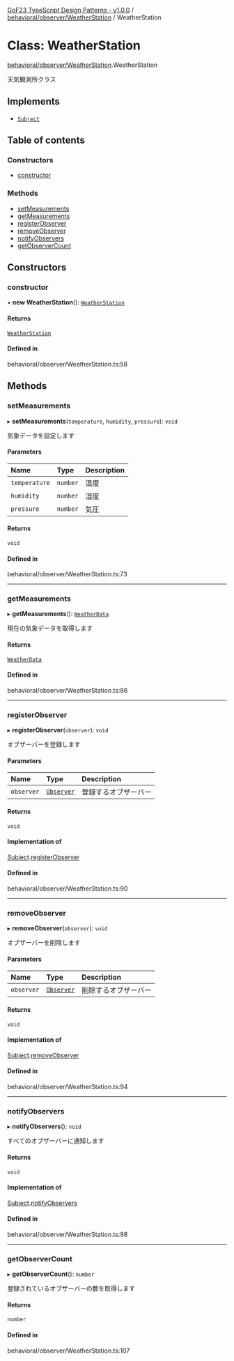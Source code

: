 [GoF23 TypeScript Design Patterns - v1.0.0](../README.md) / [behavioral/observer/WeatherStation](../modules/behavioral_observer_WeatherStation.md) / WeatherStation

# Class: WeatherStation

[behavioral/observer/WeatherStation](../modules/behavioral_observer_WeatherStation.md).WeatherStation

天気観測所クラス

## Implements

- [`Subject`](../interfaces/behavioral_observer_WeatherStation.Subject.md)

## Table of contents

### Constructors

- [constructor](behavioral_observer_WeatherStation.WeatherStation.md#constructor)

### Methods

- [setMeasurements](behavioral_observer_WeatherStation.WeatherStation.md#setmeasurements)
- [getMeasurements](behavioral_observer_WeatherStation.WeatherStation.md#getmeasurements)
- [registerObserver](behavioral_observer_WeatherStation.WeatherStation.md#registerobserver)
- [removeObserver](behavioral_observer_WeatherStation.WeatherStation.md#removeobserver)
- [notifyObservers](behavioral_observer_WeatherStation.WeatherStation.md#notifyobservers)
- [getObserverCount](behavioral_observer_WeatherStation.WeatherStation.md#getobservercount)

## Constructors

### constructor

• **new WeatherStation**(): [`WeatherStation`](behavioral_observer_WeatherStation.WeatherStation.md)

#### Returns

[`WeatherStation`](behavioral_observer_WeatherStation.WeatherStation.md)

#### Defined in

behavioral/observer/WeatherStation.ts:58

## Methods

### setMeasurements

▸ **setMeasurements**(`temperature`, `humidity`, `pressure`): `void`

気象データを設定します

#### Parameters

| Name | Type | Description |
| :------ | :------ | :------ |
| `temperature` | `number` | 温度 |
| `humidity` | `number` | 湿度 |
| `pressure` | `number` | 気圧 |

#### Returns

`void`

#### Defined in

behavioral/observer/WeatherStation.ts:73

___

### getMeasurements

▸ **getMeasurements**(): [`WeatherData`](../interfaces/behavioral_observer_WeatherStation.WeatherData.md)

現在の気象データを取得します

#### Returns

[`WeatherData`](../interfaces/behavioral_observer_WeatherStation.WeatherData.md)

#### Defined in

behavioral/observer/WeatherStation.ts:86

___

### registerObserver

▸ **registerObserver**(`observer`): `void`

オブザーバーを登録します

#### Parameters

| Name | Type | Description |
| :------ | :------ | :------ |
| `observer` | [`Observer`](../interfaces/behavioral_observer_WeatherStation.Observer.md) | 登録するオブザーバー |

#### Returns

`void`

#### Implementation of

[Subject](../interfaces/behavioral_observer_WeatherStation.Subject.md).[registerObserver](../interfaces/behavioral_observer_WeatherStation.Subject.md#registerobserver)

#### Defined in

behavioral/observer/WeatherStation.ts:90

___

### removeObserver

▸ **removeObserver**(`observer`): `void`

オブザーバーを削除します

#### Parameters

| Name | Type | Description |
| :------ | :------ | :------ |
| `observer` | [`Observer`](../interfaces/behavioral_observer_WeatherStation.Observer.md) | 削除するオブザーバー |

#### Returns

`void`

#### Implementation of

[Subject](../interfaces/behavioral_observer_WeatherStation.Subject.md).[removeObserver](../interfaces/behavioral_observer_WeatherStation.Subject.md#removeobserver)

#### Defined in

behavioral/observer/WeatherStation.ts:94

___

### notifyObservers

▸ **notifyObservers**(): `void`

すべてのオブザーバーに通知します

#### Returns

`void`

#### Implementation of

[Subject](../interfaces/behavioral_observer_WeatherStation.Subject.md).[notifyObservers](../interfaces/behavioral_observer_WeatherStation.Subject.md#notifyobservers)

#### Defined in

behavioral/observer/WeatherStation.ts:98

___

### getObserverCount

▸ **getObserverCount**(): `number`

登録されているオブザーバーの数を取得します

#### Returns

`number`

#### Defined in

behavioral/observer/WeatherStation.ts:107
